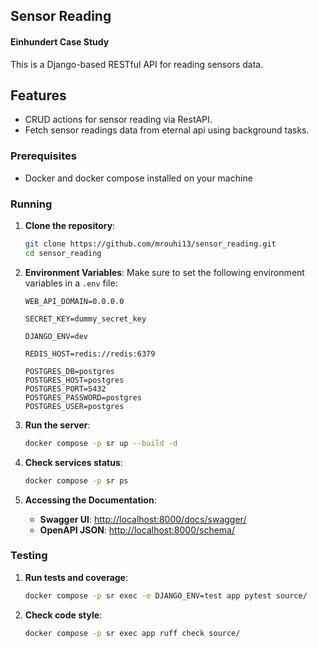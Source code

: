 ## Sensor Reading
#### Einhundert Case Study

This is a Django-based RESTful API for reading sensors data.

## Features
- CRUD actions for sensor reading via RestAPI.
- Fetch sensor readings data from eternal api using background tasks.

### Prerequisites

- Docker and docker compose installed on your machine

### Running

1. **Clone the repository**:
    ```bash
    git clone https://github.com/mrouhi13/sensor_reading.git
    cd sensor_reading
    ```

2. **Environment Variables**:
    Make sure to set the following environment variables in a `.env` file:
    ```
    WEB_API_DOMAIN=0.0.0.0

    SECRET_KEY=dummy_secret_key

    DJANGO_ENV=dev

    REDIS_HOST=redis://redis:6379

    POSTGRES_DB=postgres
    POSTGRES_HOST=postgres
    POSTGRES_PORT=5432
    POSTGRES_PASSWORD=postgres
    POSTGRES_USER=postgres
    ```

3. **Run the server**:
    ```bash
    docker compose -p sr up --build -d
    ```

4. **Check services status**:
    ```bash
    docker compose -p sr ps
    ```

5. **Accessing the Documentation**:
     - **Swagger UI**: [http://localhost:8000/docs/swagger/](http://localhost:8000/docs/swagger/)
     - **OpenAPI JSON**: [http://localhost:8000/schema/](http://localhost:8000/schema/)

### Testing

1. **Run tests and coverage**:
    ```bash
    docker compose -p sr exec -e DJANGO_ENV=test app pytest source/
    ```

2. **Check code style**:
    ```bash
    docker compose -p sr exec app ruff check source/
    ```
